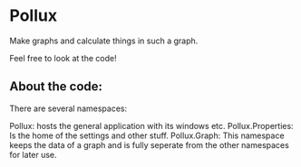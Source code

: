 # Pollux

Make graphs and calculate things in such a graph.

Feel free to look at the code!

## About the code:

There are several namespaces:

Pollux: hosts the general application with its windows etc.
Pollux.Properties: Is the home of the settings and other stuff.
Pollux.Graph: This namespace keeps the data of a graph and is fully seperate from the other namespaces for later use.
